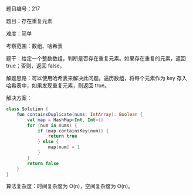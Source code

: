 题目编号：217

题目：存在重复元素

难度：简单

考察范围：数组、哈希表

题干：给定一个整数数组，判断是否存在重复元素。如果存在重复的元素，返回 true；否则，返回 false。

解题思路：可以使用哈希表来解决此问题。遍历数组，将每个元素作为 key 存入哈希表中，如果发现重复元素，则返回 true。

解决方案：

```kotlin
class Solution {
    fun containsDuplicate(nums: IntArray): Boolean {
        val map = HashMap<Int, Int>()
        for (num in nums) {
            if (map.containsKey(num)) {
                return true
            } else {
                map[num] = 1
            }
        }
        return false
    }
}
```

算法复杂度：时间复杂度为 O(n)，空间复杂度为 O(n)。